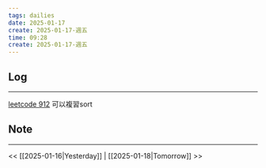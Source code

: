 ```yaml
---
tags: dailies  
date: 2025-01-17
create: 2025-01-17-週五
time: 09:28
create: 2025-01-17-週五
---
```

## Log
---
[leetcode 912](https://leetcode.com/problems/sort-an-array/description/) 可以複習sort


## Note
---


<< [[2025-01-16|Yesterday]] | [[2025-01-18|Tomorrow]] >>